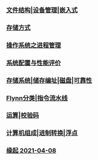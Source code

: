 ### **[文件结构|设备管理|嵌入式](./notes/21-04-29-1.md)**

### **[存储方式](./notes/21-04-29-0.md)**

### **[操作系统之进程管理](./notes/21-04-17-1.md)**

### **[系统配置与性能评价](./notes/21-04-17-0.md)**

### **[存储系统|储存编址|磁盘|可靠性](./notes/21-04-16-1.md)**

### **[Flynn分类|指令流水线](./notes/21-04-16-0.md)**

### [运算|校验码](./notes/21-04-15.md)

### [计算机组成|进制转换|浮点](./notes/21-04-12.md)

### [缘起 2021-04-08](./notes/hi.md)


